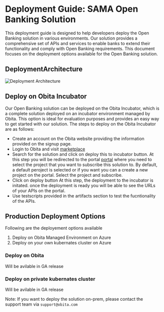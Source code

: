 # Deployment Guide: SAMA Open Banking Solution
This deployment guide is designed to help developers deploy the Open Banking solution in various environments. Our solution provides a comprehensive set of APIs and services to enable banks to extend their functionality and comply with Open Banking requirements. This document focuses on the deployment options available for the Open Banking solution.

## DeploymentArchitecture
![Deployment Architecture]([https://raw.githubusercontent.com/obita-tech/catalog/blob/master/samaa-1-0-0/resources/deploymentArchitecture.png)

## Deploy on Obita Incubator
Our Open Banking solution can be deployed on the Obita Incubator, which is a complete solution deployed on an incubator environment managed by Obita. This option is ideal for evaluation purposes and provides an easy way to get started with our solution. The steps to deploy on the Obita Incubator are as follows:

- Create an account on the Obita  website providing the information provided on the signup page.
- Login to Obita and visit [marketplace](https://www.obita.tech/app/marketplace)
- Search for the solution and click on deploy this to incubator button.
  At this step you will be redirected to the portal [portal](https://www.obita.tech/app/portal) where you need to select the project that you want to subscribe this solution to. By default, a default peroject is selected or if you want you can a create a new project on the portal. Select the project and subscribe.
- Click on deploy button
  At this step, the deployment to the incubator is initated. once the deployment is ready you will be able to see the URLs of your APIs on the portal.
- Use testscripts provided in the artifacts section to test the fucntionality of the APIs.
  

## Production Deployment Options
Following are the deployement options available
1. Deploy on Obita Managed Environment on Azure
2. Deploy on your own kubernates cluster on Azure


### Deploy on Obita 
Will be avilable in GA release

### Deploy on private kubernates cluster 
Will be avilable in GA release


Note: If you want to deploy the solution on-prem, please contact the support team via `support@obita.com`

